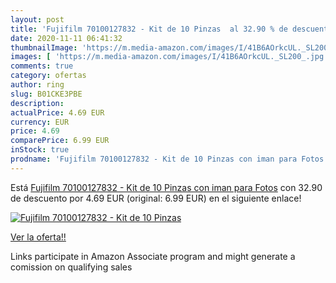 ```yaml
---
layout: post
title: 'Fujifilm 70100127832 - Kit de 10 Pinzas  al 32.90 % de descuento'
date: 2020-11-11 06:41:32
thumbnailImage: 'https://m.media-amazon.com/images/I/41B6AOrkcUL._SL200_.jpg'
images: [ 'https://m.media-amazon.com/images/I/41B6AOrkcUL._SL200_.jpg' ]
comments: true
category: ofertas
author: ring
slug: B01CKE3PBE
description:
actualPrice: 4.69 EUR
currency: EUR
price: 4.69
comparePrice: 6.99 EUR
inStock: true
prodname: 'Fujifilm 70100127832 - Kit de 10 Pinzas con iman para Fotos'
---
```


Está [Fujifilm 70100127832 - Kit de 10 Pinzas con iman para Fotos](https://www.amazon.es/dp/B01CKE3PBE/?tag=tolees-21) con 32.90 de descuento por 4.69 EUR (original: 6.99 EUR) en el siguiente enlace!

[![Fujifilm 70100127832 - Kit de 10 Pinzas ](https://m.media-amazon.com/images/I/41B6AOrkcUL._SL200_.jpg)](https://www.amazon.es/dp/B01CKE3PBE/?tag=tolees-21)

[Ver la oferta!!](https://www.amazon.es/dp/B01CKE3PBE/?tag=tolees-21)

Links participate in Amazon Associate program and might generate a comission on qualifying sales


